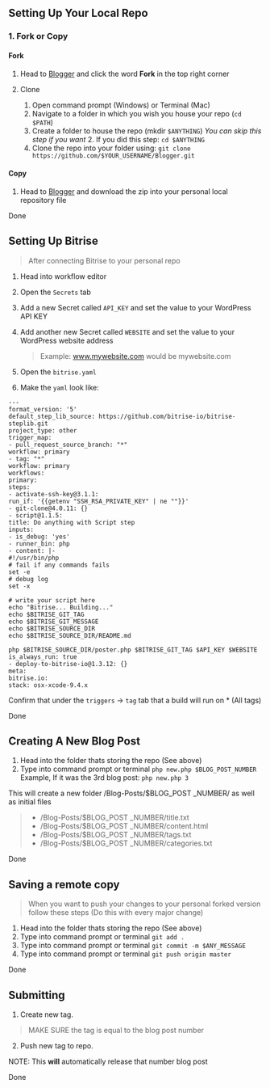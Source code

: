 ## Setting Up Your Local Repo

### 1. Fork or Copy

#### Fork

1. Head to [Blogger](https://github.com/SimpleBlogging/Blogger) and click the word **Fork** in the top right corner

2. Clone
	1. Open command prompt (Windows) or Terminal (Mac)
	1. Navigate to a folder in which you wish you house your repo (`cd $PATH`)
	1. Create a folder to house the repo (mkdir `$ANYTHING`) *You can skip this step if you want*
		2. If you did this step: `cd $ANYTHING`
	1. Clone the repo into your folder using: `git clone https://github.com/$YOUR_USERNAME/Blogger.git`

#### Copy

1.  Head to [Blogger](https://github.com/SimpleBlogging/Blogger) and download the zip into your personal local repository file

Done

## Setting Up Bitrise 

> After connecting Bitrise to your personal repo

1. Head into workflow editor
2. Open the `Secrets` tab
3. Add a new Secret called `API_KEY` and set the value to your WordPress API KEY
4. Add another new Secret called `WEBSITE` and set the value to your WordPress website address 

	> Example: www.mywebsite.com would be mywebsite.com
5. Open the `bitrise.yaml`
6. Make the `yaml` look like:

```
---
format_version: '5'
default_step_lib_source: https://github.com/bitrise-io/bitrise-steplib.git
project_type: other
trigger_map:
- pull_request_source_branch: "*"
workflow: primary
- tag: "*"
workflow: primary
workflows:
primary:
steps:
- activate-ssh-key@3.1.1:
run_if: '{{getenv "SSH_RSA_PRIVATE_KEY" | ne ""}}'
- git-clone@4.0.11: {}
- script@1.1.5:
title: Do anything with Script step
inputs:
- is_debug: 'yes'
- runner_bin: php
- content: |-
#!/usr/bin/php
# fail if any commands fails
set -e
# debug log
set -x

# write your script here
echo "Bitrise... Building..."
echo $BITRISE_GIT_TAG
echo $BITRISE_GIT_MESSAGE
echo $BITRISE_SOURCE_DIR
echo $BITRISE_SOURCE_DIR/README.md

php $BITRISE_SOURCE_DIR/poster.php $BITRISE_GIT_TAG $API_KEY $WEBSITE
is_always_run: true
- deploy-to-bitrise-io@1.3.12: {}
meta:
bitrise.io:
stack: osx-xcode-9.4.x

```

Confirm that under the 	`triggers` -> `tag` tab that a build will run on * (All tags)

Done

## Creating A New Blog Post

1. Head into the folder thats storing the repo (See above)
1. Type into command prompt or terminal `php new.php $BLOG_POST_NUMBER` Example, If it was the 3rd blog post: `php new.php 3`

This will create a new folder /Blog-Posts/$BLOG_POST _NUMBER/
as well as initial files 
 
> 	* /Blog-Posts/$BLOG_POST _NUMBER/title.txt
> 	* /Blog-Posts/$BLOG_POST _NUMBER/content.html
> 	* /Blog-Posts/$BLOG_POST _NUMBER/tags.txt
> 	* /Blog-Posts/$BLOG_POST _NUMBER/categories.txt

Done

## Saving a remote copy

> When you want to push your changes to your personal forked version follow these steps (Do this with every major change)

1. Head into the folder thats storing the repo (See above)
1. Type into command prompt or terminal `git add .` 
1. Type into command prompt or terminal `git commit -m $ANY_MESSAGE` 
1. Type into command prompt or terminal `git push origin master` 

Done

## Submitting 

1. Create new tag.

> MAKE SURE the tag is equal to the blog post number 

2. Push new tag to repo. 

NOTE: This **will** automatically release that number blog post

Done
